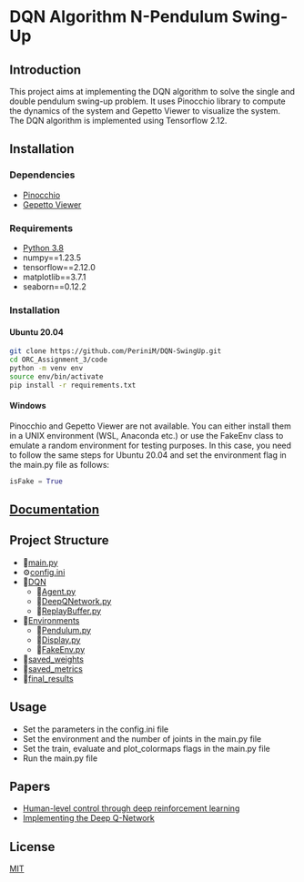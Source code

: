 # DQN Algorithm N-Pendulum Swing-Up

## Introduction
This project aims at implementing the DQN algorithm to solve the single and double pendulum swing-up problem. It uses Pinocchio library to compute the dynamics of the system and Gepetto Viewer to visualize the system. The DQN algorithm is implemented using Tensorflow 2.12.

## Installation
### Dependencies
- [Pinocchio](https://stack-of-tasks.github.io/pinocchio/download.html)
- [Gepetto Viewer](https://gepettoweb.laas.fr/hpp/gepetto-viewer/doxygen-html/index.html)

### Requirements
- [Python 3.8](https://www.python.org/downloads/)
- numpy==1.23.5
- tensorflow==2.12.0
- matplotlib==3.7.1
- seaborn==0.12.2

### Installation
#### Ubuntu 20.04
```bash
git clone https://github.com/PeriniM/DQN-SwingUp.git
cd ORC_Assignment_3/code
python -m venv env
source env/bin/activate
pip install -r requirements.txt
```
#### Windows
Pinocchio and Gepetto Viewer are not available. You can either install them in a UNIX environment (WSL, Anaconda etc.) or use the FakeEnv class to emulate a random environment for testing purposes. In this case, you need to follow the same steps for Ubuntu 20.04 and set the environment flag in the main.py file as follows:
```python
isFake = True
```
## [Documentation](https://perinim.github.io/DQN-SwingUp/)

## Project Structure
- 📄[main.py](main.py)
- ⚙️[config.ini](config.ini)
- 📂[DQN](DQN)
    - 📄[Agent.py](DQN/Agent.py)
    - 📄[DeepQNetwork.py](DQN/DeepQNetwork.py)
    - 📄[ReplayBuffer.py](DQN/ReplayBuffer.py)
- 📂[Environments](Environments)
    - 📄[Pendulum.py](Environments/Pendulum.py)
    - 📄[Display.py](Environments/Display.py)
    - 📄[FakeEnv.py](Environments/FakeEnv.py)
- 📂[saved_weights](saved_weights)
- 📂[saved_metrics](saved_metrics)
- 📂[final_results](final_results)

## Usage
- Set the parameters in the config.ini file
- Set the environment and the number of joints in the main.py file
- Set the train, evaluate and plot_colormaps flags in the main.py file
- Run the main.py file

## Papers
- [Human-level control through deep reinforcement learning](https://www.nature.com/articles/nature14236)
- [Implementing the Deep Q-Network](https://arxiv.org/pdf/1711.07478.pdf)

## License
[MIT](https://choosealicense.com/licenses/mit/)
